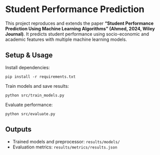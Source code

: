 # Student Performance Prediction

This project reproduces and extends the paper **“Student Performance Prediction Using Machine Learning Algorithms” (Ahmed, 2024, Wiley Journal)**. It predicts student performance using socio-economic and academic features with multiple machine learning models.

## Setup & Usage
Install dependencies:

    pip install -r requirements.txt

Train models and save results:

    python src/train_models.py

Evaluate performance:

    python src/evaluate.py

## Outputs
- Trained models and preprocessor: `results/models/`
- Evaluation metrics: `results/metrics/results.json`
